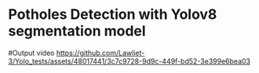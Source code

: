 # Potholes Detection with Yolov8 segmentation model

#Output video
https://github.com/Lawliet-3/Yolo_tests/assets/48017441/3c7c9728-9d9c-449f-bd52-3e399e6bea03

